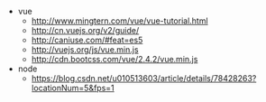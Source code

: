 * vue
  * http://www.mingtern.com/vue/vue-tutorial.html
  * http://cn.vuejs.org/v2/guide/
  * http://caniuse.com/#feat=es5
  * http://vuejs.org/js/vue.min.js
  * http://cdn.bootcss.com/vue/2.4.2/vue.min.js
* node
  * https://blog.csdn.net/u010513603/article/details/78428263?locationNum=5&fps=1
